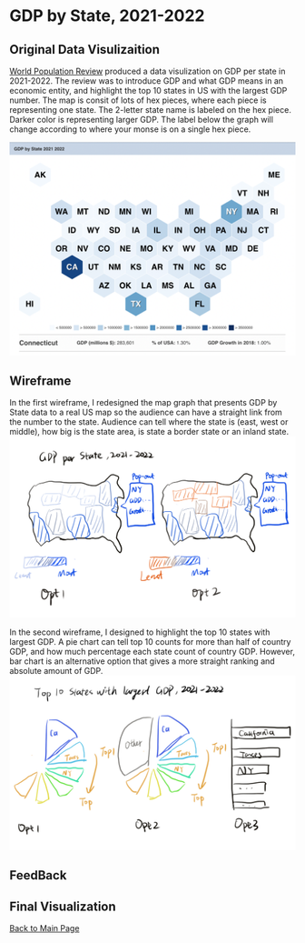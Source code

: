 # GDP by State, 2021-2022

## Original Data Visulizaition
[World Population Review](https://worldpopulationreview.com/state-rankings/gdp-by-state) produced a data visulization on GDP per state in 2021-2022. The review was to introduce GDP and what GDP means in an economic entity, and highlight the top 10 states in US with the largest GDP number. The map is consit of lots of hex pieces, where each piece is representing one state. The 2-letter state name is labeled on the hex piece. Darker color is representing larger GDP. The label below the graph will change according to where your monse is on a single hex piece. 

![Image](original_viz.png)

## Wireframe
In the first wireframe, I redesigned the map graph that presents GDP by State data to a real US map so the audience can have a straight link from the number to the state. Audience can tell where the state is (east, west or middle), how big is the state area, is state a border state or an inland state.  
![Image](wireframe1.jpeg)

In the second wireframe, I designed to highlight the top 10 states with largest GDP. A pie chart can tell top 10 counts for more than half of country GDP, and how much percentage each state count of country GDP. However, bar chart is an alternative option that gives a more straight ranking and absolute amount of GDP.
![Image](wireframe2.jpeg)

## FeedBack

## Final Visualization


[Back to Main Page](/README.md)
